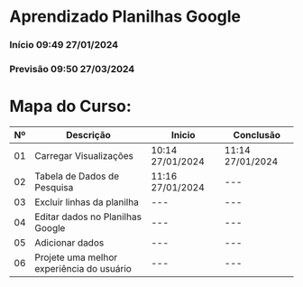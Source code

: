# Aprendizado Planilhas Google
### Início 09:49 27/01/2024
### Previsão 09:50 27/03/2024

# Mapa do Curso:
|Nº|Descrição|Inicio|Conclusão|
|---|---|---|---|
|01| Carregar Visualizações|10:14 27/01/2024|11:14 27/01/2024|
|02| Tabela de Dados de Pesquisa|11:16 27/01/2024|---|
|03| Excluir linhas da planilha|---|---|
|04| Editar dados no Planilhas Google|---|---|
|05| Adicionar dados|---|---|
|06| Projete uma melhor experiência do usuário|---|---|